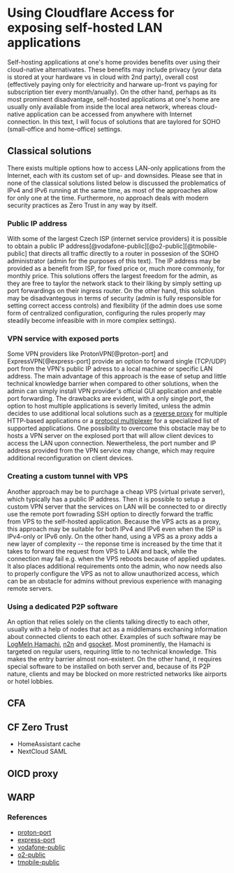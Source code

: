 # Using Cloudflare Access for exposing self-hosted LAN applications

Self-hosting applications at one's home provides benefits over using their cloud-native alternativates. These benefits may include privacy (your data is stored at your hardware vs in cloud with 2nd party),
overall cost (effectively paying only for electricity and harware up-front vs paying for subscription tier every month/anually). On the other hand, perhaps as its most prominent disadvantage,
self-hosted applications at one's home are usually only available from inside the local area network, whereas cloud-native application can be accessed from anywhere with Internet connection. In this text, I will focus of solutions that are taylored for SOHO (small-office and home-office) settings.

## Classical solutions

There exists multiple options how to access LAN-only applications from the Internet, each with its custom set of up- and downsides. Please see that in none of the classical solutions listed below is discussed the problematics of IPv4 and IPv6 running at the same time, as most of the approaches allow for only one at the time. Furthermore, no approach deals with modern security practices as Zero Trust in any way by itself.

### Public IP address

With some of the largest Czech ISP (internet service providers) it is possible to obtain a public IP address[@vodafone-public][@o2-public][@tmobile-public] that directs all traffic directly to a router in possesion of the SOHO administrator (admin for the purposes of this text). The IP address may be provided as a benefit from ISP, for fixed price or, much more commonly, for monthly price. This solutions offers the largest freedom for the admin, as they are free to taylor the network stack to their liking by simply setting up port forwardings on their ingress router. On the other hand, this solution may be disadvantegous in terms of security (admin is fully responsible for setting correct access controls)  and flexibility (if the admin does use some form of centralized configuration, configuring the rules properly may steadily become infeasible with in more complex settings).

### VPN service with exposed ports

Some VPN providers like ProtonVPN[@proton-port] and ExpressVPN[@express-port] provide an option to forward single (TCP/UDP) port from the VPN's public IP adress to a  local machine or specific LAN address. The main advantage of this approach is the ease of setup  and little technical knowledge barrier when compared to other solutions, when the admin can simply install VPN provider's official GUI application and enable port forwarding. The drawbacks are evident, with a only single port, the option to host multiple applications is severly limited, unless the admin decides to use additional local solutions such as a [reverse proxy](https://www.haproxy.org/) for multiple HTTP-based applications or a [protocol multiplexer](https://github.com/yrutschle/sslh) for a specialized list of supported applications. One possibility to overcome this obstacle may be to hosts a VPN server on the explosed port that will allow client devices to access the LAN upon connection. Newertheless, the port number and IP address provided from the VPN service may change, which may require additional reconfiguration on client devices.

### Creating a custom tunnel with VPS

Another approach may be to purchage a cheap VPS (virtual private server), which typically has a public IP address. Then it is possible to setup a custom VPN server that the services on LAN will be connected to or directly use the remote port fowrading SSH option to directly forward the traffic from VPS to the self-hosted application. Because the VPS acts as a proxy, this approach may be suitable for both IPv4 and IPv6 even when the ISP is IPv4-only or IPv6 only. On the other hand, using a VPS as a proxy adds a new layer of complexity -- the reponse time is increased by the time that it takes to forward the request from VPS to LAN and back, while the connection may fail e.g. when the VPS reboots because of applied updates. It also places additional requirements onto the admin, who now needs also to properly configure the VPS as not to allow unauthorized access, which can be an obstacle for admins without previous experience with managing remote servers.

### Using a dedicated P2P software

An option that relies solely on the clients talking directly to each other, usually with a help of nodes that act as a middlemans exchaning information about connected clients to each other.  Examples of such software may be [LogMeIn Hamachi](https://www.vpn.net/), [n2n](https://github.com/ntop/n2n/releases) and [gsocket](https://github.com/hackerschoice/gsocket/). Most prominently, the Hamachi is targeted on regular users, requiring little to no technical knowledge. This makes the entry barrier almost non-existent. On the other hand, it requires special software to be installed on both server and, because of its P2P nature, clients and may be blocked on more restricted networks like airports or hotel lobbies.

## CFA

## CF Zero Trust

- HomeAssistant cache
- NextCloud SAML

## OICD proxy

## WARP

### References

- [proton-port](https://protonvpn.com/support/port-forwarding/)
- [express-port](https://www.expressvpn.com/support/knowledge-hub/router-app-port-forwarding/)
- [vodafone-public](https://www.vodafone.cz/pece/internet-data/internet-v-pocitaci/pevna-ip-adresa/)
- [o2-public](https://www.o2.cz/osobni/internet/pevna-ip-adresa-pro-internet-na-doma)
- [tmobile-public](https://www.t-mobile.cz/podpora/caste-dotazy/-/refId/faq-1304712526356-session-8260C0FB1BA18264E33A6F7291350053inst03)
